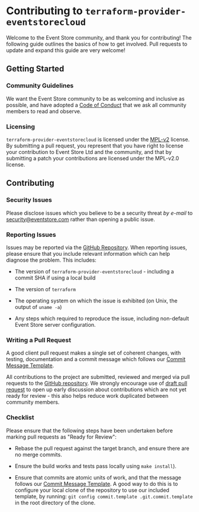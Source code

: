 # Contributing to `terraform-provider-eventstorecloud`

Welcome to the Event Store community, and thank you for contributing! The following guide outlines the basics of how to get involved. Pull requests to update and expand this guide are very welcome!

## Getting Started

### Community Guidelines

We want the Event Store community to be as welcoming and inclusive as possible, and have adopted a [Code of Conduct][conduct] that we ask all community members to read and observe.

### Licensing

`terraform-provider-eventstorecloud` is licensed under the [MPL-v2][mpl2] license. By submitting a pull request, you represent that you have right to license your contribution to Event Store Ltd and the community, and that by submitting a patch your contributions are licensed under the MPL-v2.0 license.

## Contributing

### Security Issues

Please disclose issues which you believe to be a security threat _by e-mail_ to [security@eventstore.com](mailto:security@eventstore.com) rather than opening a public issue.

### Reporting Issues

Issues may be reported via the [GitHub Repository][github-repo]. When reporting issues, please ensure that you include relevant information which can help diagnose the problem. This includes:

- The version of `terraform-provider-eventstorecloud` - including a commit SHA if using a local build

- The version of `terraform`

- The operating system on which the issue is exhibited (on Unix, the output of `uname -a`)

- Any steps which required to reproduce the issue, including non-default Event Store server configuration.

### Writing a Pull Request

A good client pull request makes a single set of coherent changes, with testing, documentation and a commit message which follows our [Commit Message Template][commit-template].

All contributions to the project are submitted, reviewed and merged via pull requests to the [GitHub repository][github-repo]. We strongly encourage use of [draft pull request][drafts] to open up early discussion about contributions which are not yet ready for review - this also helps reduce work duplicated between community members.

### Checklist

Please ensure that the following steps have been undertaken before marking pull requests as "Ready for Review": 

- Rebase the pull request against the target branch, and ensure there are no merge commits.

- Ensure the build works and tests pass locally using `make install`).

- Ensure that commits are atomic units of work, and that the message follows our [Commit Message Template][commit-template]. A good way to do this is to configure your local clone of the repository to use our included template, by running: `git config commit.template .git.commit.template` in the root directory of the clone.


[conduct]:  https://github.com/EventStore/terraform-provider-eventstorecloud/tree/master/CODE-OF-CONDUCT.md
[mpl2]: https://www.mozilla.org/en-US/MPL/2.0/
[commit-template]: https://github.com/EventStore/terraform-provider-eventstorecloud/tree/master/.git.commit.template
[github-repo]: https://github.com/EventStore/terraform-provider-eventstorecloud
[drafts]: https://help.github.com/en/github/collaborating-with-issues-and-pull-requests/about-pull-requests#draft-pull-requests
